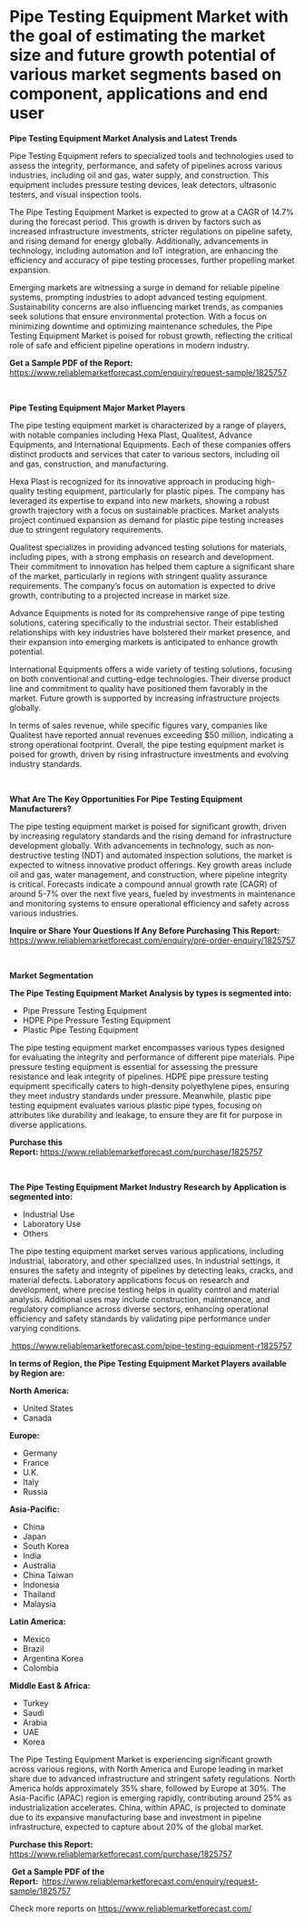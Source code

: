 <p><h1>Pipe Testing Equipment Market with the goal of estimating the market size and future growth potential of various market segments based on component, applications and end user</h1></p><p><strong>Pipe Testing Equipment Market Analysis and Latest Trends</strong></p>
<p><p>Pipe Testing Equipment refers to specialized tools and technologies used to assess the integrity, performance, and safety of pipelines across various industries, including oil and gas, water supply, and construction. This equipment includes pressure testing devices, leak detectors, ultrasonic testers, and visual inspection tools. </p><p>The Pipe Testing Equipment Market is expected to grow at a CAGR of 14.7% during the forecast period. This growth is driven by factors such as increased infrastructure investments, stricter regulations on pipeline safety, and rising demand for energy globally. Additionally, advancements in technology, including automation and IoT integration, are enhancing the efficiency and accuracy of pipe testing processes, further propelling market expansion. </p><p>Emerging markets are witnessing a surge in demand for reliable pipeline systems, prompting industries to adopt advanced testing equipment. Sustainability concerns are also influencing market trends, as companies seek solutions that ensure environmental protection. With a focus on minimizing downtime and optimizing maintenance schedules, the Pipe Testing Equipment Market is poised for robust growth, reflecting the critical role of safe and efficient pipeline operations in modern industry.</p></p>
<p><strong>Get a Sample PDF of the Report:&nbsp;</strong> <a href="https://www.reliablemarketforecast.com/enquiry/request-sample/1825757?utm_campaign=2274&utm_medium=2&utm_source=Github&utm_content=ia&utm_term=18022025&utm_id=pipe-testing-equipment">https://www.reliablemarketforecast.com/enquiry/request-sample/1825757</a></p>
<p>&nbsp;</p>
<p><strong>Pipe Testing Equipment Major Market Players</strong></p>
<p><p>The pipe testing equipment market is characterized by a range of players, with notable companies including Hexa Plast, Qualitest, Advance Equipments, and International Equipments. Each of these companies offers distinct products and services that cater to various sectors, including oil and gas, construction, and manufacturing.</p><p>Hexa Plast is recognized for its innovative approach in producing high-quality testing equipment, particularly for plastic pipes. The company has leveraged its expertise to expand into new markets, showing a robust growth trajectory with a focus on sustainable practices. Market analysts project continued expansion as demand for plastic pipe testing increases due to stringent regulatory requirements.</p><p>Qualitest specializes in providing advanced testing solutions for materials, including pipes, with a strong emphasis on research and development. Their commitment to innovation has helped them capture a significant share of the market, particularly in regions with stringent quality assurance requirements. The company’s focus on automation is expected to drive growth, contributing to a projected increase in market size.</p><p>Advance Equipments is noted for its comprehensive range of pipe testing solutions, catering specifically to the industrial sector. Their established relationships with key industries have bolstered their market presence, and their expansion into emerging markets is anticipated to enhance growth potential.</p><p>International Equipments offers a wide variety of testing solutions, focusing on both conventional and cutting-edge technologies. Their diverse product line and commitment to quality have positioned them favorably in the market. Future growth is supported by increasing infrastructure projects globally.</p><p>In terms of sales revenue, while specific figures vary, companies like Qualitest have reported annual revenues exceeding $50 million, indicating a strong operational footprint. Overall, the pipe testing equipment market is poised for growth, driven by rising infrastructure investments and evolving industry standards.</p></p>
<p>&nbsp;</p>
<p><strong>What Are The Key Opportunities For Pipe Testing Equipment Manufacturers?</strong></p>
<p><p>The pipe testing equipment market is poised for significant growth, driven by increasing regulatory standards and the rising demand for infrastructure development globally. With advancements in technology, such as non-destructive testing (NDT) and automated inspection solutions, the market is expected to witness innovative product offerings. Key growth areas include oil and gas, water management, and construction, where pipeline integrity is critical. Forecasts indicate a compound annual growth rate (CAGR) of around 5-7% over the next five years, fueled by investments in maintenance and monitoring systems to ensure operational efficiency and safety across various industries.</p></p>
<p><strong>Inquire or Share Your Questions If Any Before Purchasing This Report:</strong> <a href="https://www.reliablemarketforecast.com/enquiry/pre-order-enquiry/1825757?utm_campaign=2274&utm_medium=2&utm_source=Github&utm_content=ia&utm_term=18022025&utm_id=pipe-testing-equipment">https://www.reliablemarketforecast.com/enquiry/pre-order-enquiry/1825757</a></p>
<p>&nbsp;</p>
<p><strong>Market Segmentation</strong></p>
<p><strong>The Pipe Testing Equipment Market Analysis by types is segmented into:</strong></p>
<p><ul><li>Pipe Pressure Testing Equipment</li><li>HDPE Pipe Pressure Testing Equipment</li><li>Plastic Pipe Testing Equipment</li></ul></p>
<p><p>The pipe testing equipment market encompasses various types designed for evaluating the integrity and performance of different pipe materials. Pipe pressure testing equipment is essential for assessing the pressure resistance and leak integrity of pipelines. HDPE pipe pressure testing equipment specifically caters to high-density polyethylene pipes, ensuring they meet industry standards under pressure. Meanwhile, plastic pipe testing equipment evaluates various plastic pipe types, focusing on attributes like durability and leakage, to ensure they are fit for purpose in diverse applications.</p></p>
<p><strong>Purchase this Report:&nbsp;</strong><a href="https://www.reliablemarketforecast.com/purchase/1825757?utm_campaign=2274&utm_medium=2&utm_source=Github&utm_content=ia&utm_term=18022025&utm_id=pipe-testing-equipment">https://www.reliablemarketforecast.com/purchase/1825757</a></p>
<p>&nbsp;</p>
<p><strong>The Pipe Testing Equipment Market Industry Research by Application is segmented into:</strong></p>
<p><ul><li>Industrial Use</li><li>Laboratory Use</li><li>Others</li></ul></p>
<p><p>The pipe testing equipment market serves various applications, including industrial, laboratory, and other specialized uses. In industrial settings, it ensures the safety and integrity of pipelines by detecting leaks, cracks, and material defects. Laboratory applications focus on research and development, where precise testing helps in quality control and material analysis. Additional uses may include construction, maintenance, and regulatory compliance across diverse sectors, enhancing operational efficiency and safety standards by validating pipe performance under varying conditions.</p></p>
<p><a href="https://www.reliablemarketforecast.com/pipe-testing-equipment-r1825757?utm_campaign=2274&utm_medium=2&utm_source=Github&utm_content=ia&utm_term=18022025&utm_id=pipe-testing-equipment">&nbsp;https://www.reliablemarketforecast.com/pipe-testing-equipment-r1825757</a></p>
<p><strong>In terms of Region, the Pipe Testing Equipment Market Players available by Region are:</strong></p>
<p>
    <p> <strong> North America: </strong>
        <ul>
            <li>United States</li>
            <li>Canada</li>
        </ul>
        </p> 
    <p> <strong> Europe: </strong>
        <ul>
            <li>Germany</li>
            <li>France</li>
            <li>U.K.</li>
            <li>Italy</li>
            <li>Russia</li>
        </ul>
        </p> 
    <p> <strong> Asia-Pacific: </strong>
        <ul>
            <li>China</li>
            <li>Japan</li>
            <li>South Korea</li>
            <li>India</li>
            <li>Australia</li>
            <li>China Taiwan</li>
            <li>Indonesia</li>
            <li>Thailand</li>
            <li>Malaysia</li>
        </ul>
        </p> 
    <p> <strong> Latin America: </strong>
        <ul>
            <li>Mexico</li>
            <li>Brazil</li>
            <li>Argentina Korea</li>
            <li>Colombia</li>
        </ul>
        </p> 
    <p> <strong> Middle East & Africa: </strong>
        <ul>
            <li>Turkey</li>
            <li>Saudi</li>
            <li>Arabia</li>
            <li>UAE</li>
            <li>Korea</li>
        </ul>
    </p>
    </p>
<p><p>The Pipe Testing Equipment Market is experiencing significant growth across various regions, with North America and Europe leading in market share due to advanced infrastructure and stringent safety regulations. North America holds approximately 35% share, followed by Europe at 30%. The Asia-Pacific (APAC) region is emerging rapidly, contributing around 25% as industrialization accelerates. China, within APAC, is projected to dominate due to its expansive manufacturing base and investment in pipeline infrastructure, expected to capture about 20% of the global market.</p></p>
<p><strong>Purchase this Report: </strong><a href="https://www.reliablemarketforecast.com/purchase/1825757?utm_campaign=2274&utm_medium=2&utm_source=Github&utm_content=ia&utm_term=18022025&utm_id=pipe-testing-equipment">https://www.reliablemarketforecast.com/purchase/1825757</a></p>
<p>&nbsp;<strong>Get a Sample PDF of the Report:&nbsp;&nbsp;</strong><a href="https://www.reliablemarketforecast.com/enquiry/request-sample/1825757?utm_campaign=2274&utm_medium=2&utm_source=Github&utm_content=ia&utm_term=18022025&utm_id=pipe-testing-equipment">https://www.reliablemarketforecast.com/enquiry/request-sample/1825757</a></p>
<p><strong></strong></p>
<p>Check more reports on <a href="https://www.reliablemarketforecast.com/?utm_campaign=2274&utm_medium=2&utm_source=Github&utm_content=ia&utm_term=18022025&utm_id=pipe-testing-equipment">https://www.reliablemarketforecast.com/</a></p>